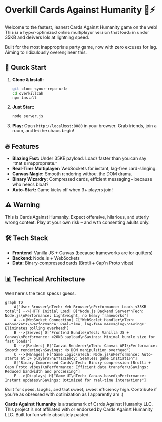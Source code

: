 # Overkill Cards Against Humanity 🎴⚡

Welcome to the fastest, leanest Cards Against Humanity game on the web! This is a hyper-optimized online multiplayer version that loads in under 35KB and delivers lols at lightning speed. 

Built for the most inappropriate party game, now with zero excuses for lag. Aiming to ridiculously overengineer this.

## 🚀 Quick Start

1. **Clone & Install:**
   ```bash
   git clone <your-repo-url>
   cd overkillcah
   npm install
   ```

2. **Just Start:**
   ```bash
   node server.js
   ```

4. **Play:** Open `http://localhost:8080` in your browser. Grab friends, join a room, and let the chaos begin!

## 🔥 Features

- **Blazing Fast:** Under 35KB payload. Loads faster than you can say "that's inappropriate."
- **Real-Time Multiplayer:** WebSockets for instant, lag-free card-slinging.
- **Canvas Magic:** Smooth rendering without the DOM drama.
- **Binary Wizardry:** Compressed cards, efficient messaging – because who needs bloat?
- **Auto-Start:** Game kicks off when 3+ players join!

## ⚠️ Warning

This is Cards Against Humanity. Expect offensive, hilarious, and utterly wrong content. Play at your own risk – and with consenting adults only.

## 🛠️ Tech Stack

- **Frontend:** Vanilla JS + Canvas (because frameworks are for quitters)
- **Backend:** Node.js + WebSockets
- **Data:** Binary-compressed cards (Brotli + Cap'n Proto vibes)

## 📊 Technical Architecture

Well here's the tech specs I guess.

```mermaid
graph TD
    A["User Browser\nTech: Web Browser\nPerformance: Loads <35KB total"] -->|HTTP Initial Load| B["Node.js Backend Server\nTech: Node.js\nPerformance: Lightweight, no heavy frameworks"]
    A -->|WebSocket Connection| C["WebSocket Handler\nTech: WebSockets\nPerformance: Real-time, lag-free messaging\nSavings: Eliminates polling overhead"]
    B -->|Serves| D["Frontend Bundle\nTech: Vanilla JS + Canvas\nPerformance: <20KB payload\nSavings: Minimal bundle size for fast loads"]
    D -->|Renders| E["Canvas Renderer\nTech: Canvas API\nPerformance: Smooth rendering\nSavings: No DOM manipulation overhead"]
    C -->|Manages| F["Game Logic\nTech: Node.js\nPerformance: Auto-starts at 3+ players\nEfficiency: Seamless game initiation"]
    G["Binary Compressed Cards\nTech: Binary compression (Brotli + Capn Proto vibes)\nPerformance: Efficient data transfer\nSavings: Reduced bandwidth and processing"]
    E -->|Displays| H["Game UI\nTech: Canvas-based\nPerformance: Instant updates\nSavings: Optimized for real-time interactions"]

```

Built for speed, laughs, and that sweet, sweet efficiency high. Contribute if you're as obsessed with optimization as I apparently am :)

**Cards Against Humanity** is a trademark of Cards Against Humanity LLC. This project is not affiliated with or endorsed by Cards Against Humanity LLC. Built for fun while absolutely pasted.
